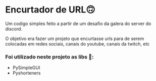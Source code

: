 # Encurtador de URL🙃

Um codigo simples feito a partir de um desafio da galera do server do discord.

O objetivo era fazer um projeto que encurtasse urls para de serem colocadas em redes sociais, canais do youtube, canais da twitch, etc

### Foi utilizado neste projeto as libs 🥴: 
- PySimpleGUI 
- Pyshorteners
